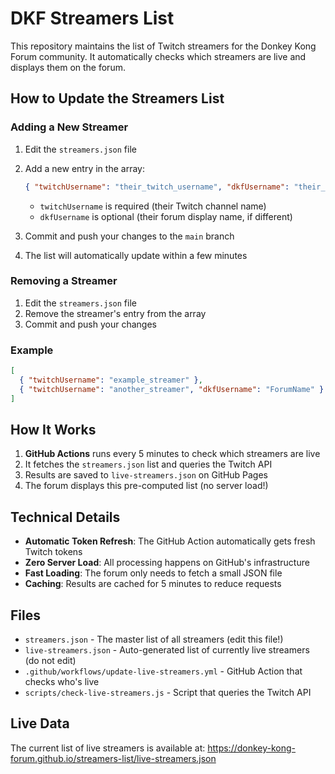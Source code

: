 # DKF Streamers List

This repository maintains the list of Twitch streamers for the Donkey Kong Forum community. It automatically checks which streamers are live and displays them on the forum.

## How to Update the Streamers List

### Adding a New Streamer

1. Edit the `streamers.json` file
2. Add a new entry in the array:
   ```json
   { "twitchUsername": "their_twitch_username", "dkfUsername": "their_forum_username" }
   ```
   - `twitchUsername` is required (their Twitch channel name)
   - `dkfUsername` is optional (their forum display name, if different)

3. Commit and push your changes to the `main` branch
4. The list will automatically update within a few minutes

### Removing a Streamer

1. Edit the `streamers.json` file
2. Remove the streamer's entry from the array
3. Commit and push your changes

### Example

```json
[
  { "twitchUsername": "example_streamer" },
  { "twitchUsername": "another_streamer", "dkfUsername": "ForumName" }
]
```

## How It Works

1. **GitHub Actions** runs every 5 minutes to check which streamers are live
2. It fetches the `streamers.json` list and queries the Twitch API
3. Results are saved to `live-streamers.json` on GitHub Pages
4. The forum displays this pre-computed list (no server load!)

## Technical Details

- **Automatic Token Refresh**: The GitHub Action automatically gets fresh Twitch tokens
- **Zero Server Load**: All processing happens on GitHub's infrastructure
- **Fast Loading**: The forum only needs to fetch a small JSON file
- **Caching**: Results are cached for 5 minutes to reduce requests

## Files

- `streamers.json` - The master list of all streamers (edit this file!)
- `live-streamers.json` - Auto-generated list of currently live streamers (do not edit)
- `.github/workflows/update-live-streamers.yml` - GitHub Action that checks who's live
- `scripts/check-live-streamers.js` - Script that queries the Twitch API

## Live Data

The current list of live streamers is available at:
https://donkey-kong-forum.github.io/streamers-list/live-streamers.json